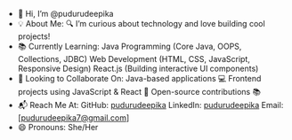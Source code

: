 - 👋 Hi, I’m @pudurudeepika
- 💡 About Me:
    🔍 I’m curious about technology and love building cool projects!
- 📚 Currently Learning:
     Java Programming (Core Java, OOPS, Collections, JDBC)
     Web Development (HTML, CSS, JavaScript, Responsive Design)
     React.js (Building interactive UI components)
- 🤝 Looking to Collaborate On:
     Java-based applications 💻
     Frontend projects using JavaScript & React 🚀
     Open-source contributions 📚
- 📬 Reach Me At:
     GitHub: [pudurudeepika](https://github.com/pudurudeepika)
     LinkedIn: [pudurudeepika](https://www.linkedin.com/in/puduru-deepika-0625a9267/)
     Email: [pudurudeepika7@gmail.com]
- 😄 Pronouns: She/Her

<!---
pudurudeepika/pudurudeepika is a ✨ special ✨ repository because its `README.md` (this file) appears on your GitHub profile.
You can click the Preview link to take a look at your changes.
--->
